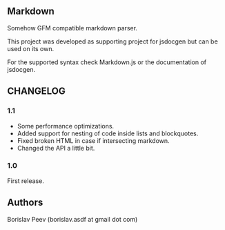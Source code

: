 Markdown
--------
Somehow GFM compatible markdown parser.

This project was developed as supporting project for jsdocgen but can be used on its own.

For the supported syntax check Markdown.js or the documentation of jsdocgen.



CHANGELOG
---------

### 1.1
- Some performance optimizations.
- Added support for nesting of code inside lists and blockquotes.
- Fixed broken HTML in case if intersecting markdown.
- Changed the API a little bit.

### 1.0
First release.



Authors
-------
Borislav Peev (borislav.asdf at gmail dot com)